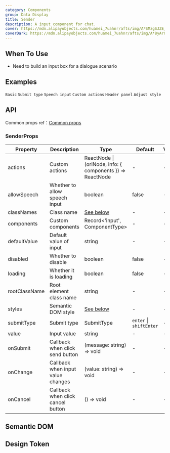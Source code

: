 ```yaml
---
category: Components
group: Data Display
title: Sender
description: A input component for chat.
cover: https://mdn.alipayobjects.com/huamei_7uahnr/afts/img/A*SMzgSJZE_AwAAAAAAAAAAAAADrJ8AQ/original
coverDark: https://mdn.alipayobjects.com/huamei_7uahnr/afts/img/A*8yArQ43EGccAAAAAAAAAAAAADrJ8AQ/original
---
```


## When To Use

- Need to build an input box for a dialogue scenario

## Examples

<!-- prettier-ignore -->
<code src="./demo/basic.tsx">Basic</code>
<code src="./demo/submitType.tsx">Submit type</code>
<code src="./demo/speech.tsx">Speech input</code>
<code src="./demo/actions.tsx">Custom actions</code>
<code src="./demo/header.tsx">Header panel</code>
<code src="./demo/send-style.tsx">Adjust style</code>

## API

Common props ref：[Common props](/docs/react/common-props)

### SenderProps

| Property | Description | Type | Default | Version |
| --- | --- | --- | --- | --- |
| actions | Custom actions | ReactNode \| (oriNode, info: { components }) => ReactNode | - | - |
| allowSpeech | Whether to allow speech input | boolean | false | - |
| classNames | Class name | [See below](#semantic-dom) | - | - |
| components | Custom components | Record<'input', ComponentType> | - | - |
| defaultValue | Default value of input | string | - | - |
| disabled | Whether to disable | boolean | false | - |
| loading | Whether it is loading | boolean | false | - |
| rootClassName | Root element class name | string | - | - |
| styles | Semantic DOM style | [See below](#semantic-dom) | - | - |
| submitType | Submit type | SubmitType | `enter` \| `shiftEnter` | - |
| value | Input value | string | - | - |
| onSubmit | Callback when click send button | (message: string) => void | - | - |
| onChange | Callback when input value changes | (value: string) => void | - | - |
| onCancel | Callback when click cancel button | () => void | - | - |

## Semantic DOM

<code src="./demo/_semantic.tsx" simplify="true"></code>

## Design Token

<ComponentTokenTable component="Sender"></ComponentTokenTable>
